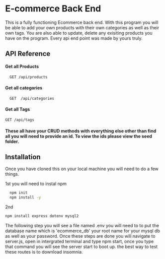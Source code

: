 
 # E-commerce Back End 

 This is a fully functioning Ecommerce back end. With this program you will be able to add your own products with their own categories as well as their own
 tags. You are also able to update, delete any exisiting products you have on the program. Every api end point was made by yours truly.
 





## API Reference

#### Get all Products

```http
  GET /api/products
```

#### Get all categories

```http
  GET  /api/categories
```

#### Get all Tags

```http
GET /api/tags
```
#### These all have your CRUD methods with everything else other than find all you will need to provide an id. To view the ids please view the seed folder.

## Installation

Once you have cloned this on your local machine you will need to do a few things.

1st you will need to instal npm
```zsh
  npm init
  npm install -y
```

2nd 
```zsh
npm install express dotenv mysql2 
```


The following step you will see a file named .env you will need to to put the database name which is 'ecommerce_db'
your root name for your mysql db as well as your password.
Once these steps are done you will navigate to server.js, open in intergrated terminal and type npm start, once you type that command you will see the server start to boot up.
the best way to test these routes is to download insomnia.


    
